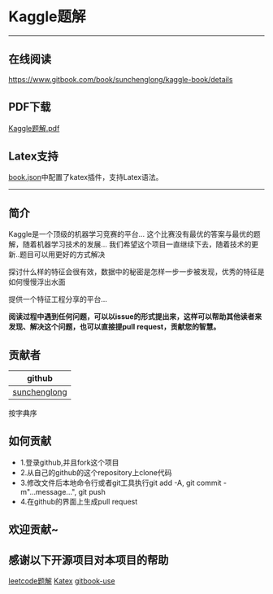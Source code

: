 # Kaggle题解
-----------------
## 在线阅读
https://www.gitbook.com/book/sunchenglong/kaggle-book/details

## PDF下载

[Kaggle题解.pdf](https://www.gitbook.com/download/pdf/book/sunchenglong/kaggle-book)

## Latex支持
[book.json](book.json)中配置了katex插件，支持Latex语法。


-----------------
## 简介

Kaggle是一个顶级的机器学习竞赛的平台...
这个比赛没有最优的答案与最优的题解，随着机器学习技术的发展...
我们希望这个项目一直继续下去，随着技术的更新..题目可以用更好的方式解决

探讨什么样的特征会很有效，数据中的秘密是怎样一步一步被发现，优秀的特征是如何慢慢浮出水面

提供一个特征工程分享的平台...

**阅读过程中遇到任何问题，可以以issue的形式提出来，这样可以帮助其他读者来发现、解决这个问题，也可以直接提pull request，贡献您的智慧。**


## 贡献者

| github |
| ------------- |
| [sunchenglong](https://github.com/sunchenglong) |

按字典序

## 如何贡献
  * 1.登录github,并且fork这个项目
  * 2.从自己的github的这个repository上clone代码
  * 3.修改文件后本地命令行或者git工具执行git add -A, git commit -m"...message...", git push
  * 4.在github的界面上生成pull request

## 欢迎贡献~

## 感谢以下开源项目对本项目的帮助
[leetcode题解](https://github.com/soulmachine/leetcode)
[Katex](https://github.com/Khan/KaTeX)
[gitbook-use](https://github.com/zhangjikai/gitbook-use)
